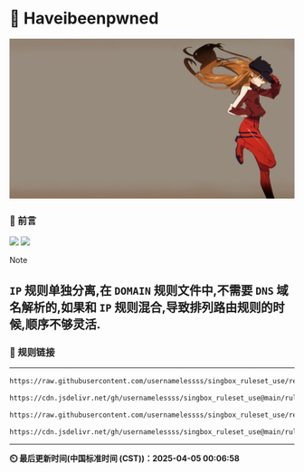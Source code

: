 
# 🧸 Haveibeenpwned
![](https://raw.githubusercontent.com/usernamelessss/picture-bed/main/images/202504042256831.jpg)
### 📣 前言
![](https://shields.io/badge/-移除重复规则-ff69b4) ![](https://shields.io/badge/-IP&nbsp;规则单独存放不与&nbsp;DOMAIN&nbsp;等混合-green)
> [!NOTE]
**`IP` 规则单独分离,在 `DOMAIN` 规则文件中,不需要 `DNS` 域名解析的,如果和 `IP` 规则混合,导致排列路由规则的时候,顺序不够灵活.**
---

###  🔗 规则链接
---

```url
https://raw.githubusercontent.com/usernamelessss/singbox_ruleset_use/refs/heads/main/rule/Haveibeenpwned/Haveibeenpwned_No_IP.json
```

```url
https://cdn.jsdelivr.net/gh/usernamelessss/singbox_ruleset_use@main/rule/Haveibeenpwned/Haveibeenpwned_No_IP.json
```

```url
https://raw.githubusercontent.com/usernamelessss/singbox_ruleset_use/refs/heads/main/rule/Haveibeenpwned/Haveibeenpwned_No_IP.srs
```

```url
https://cdn.jsdelivr.net/gh/usernamelessss/singbox_ruleset_use@main/rule/Haveibeenpwned/Haveibeenpwned_No_IP.srs
```

---
**⏲️ 最后更新时间(中国标准时间 (CST))：2025-04-05 00:06:58**